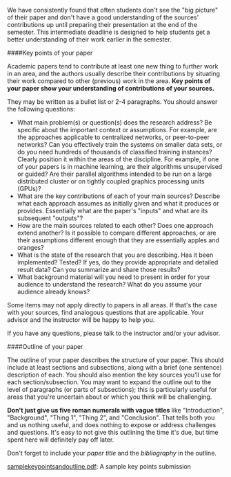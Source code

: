 We have consistently found that often students don't see the "big picture" of their paper and don't have a good understanding of the sources' contributions up until preparing their presentation at the end of the semester. This intermediate deadline is designed to help students get a better understanding of their work earlier in the semester.

####Key points of your paper

Academic papers tend to contribute at least one new thing to further work in an area, and the authors usually describe 
their contributions by situating their work compared to other (previous) work in the area. 
**Key points of your paper show your understanding of contributions of your sources.**

They may be written as a bullet list or 2-4 paragraphs. You should answer the following questions:

- What main problem(s) or question(s) does the research address?
    Be specific about the important context or assumptions. For example, are the approaches applicable to centralized networks, or peer-to-peer networks? Can you effectively train the systems on smaller data sets, or do you need hundreds of thousands of classified training instances?
    Clearly position it within the areas of the discipline. For example, if one of your papers is in machine learning, are their algorithms unsupervised or guided? Are their parallel algorithms intended to be run on a large distributed cluster or on tightly coupled graphics processing units (GPUs)? 
- What are the key contributions of each of your main sources? Describe what each approach assumes as initially given and what it produces or provides. Essentially what are the paper's "inputs" and what are its subsequent "outputs"?
- How are the main sources related to each other? Does one approach extend another? Is it possible to compare different approaches, or are their assumptions different enough that they are essentially apples and oranges?
- What is the state of the research that you are describing. Has it been implemented? Tested? If yes, do they provide appropriate and detailed result data? Can you summarize and share those results?
- What background material will you need to present in order for your audience to understand the research? What do you assume your audience already knows? 

Some items may not apply directly to papers in all areas. If that's the case with your sources, find analogous questions that are applicable. Your advisor and the instructor will be happy to help you.

If you have any questions, please talk to the instructor and/or your advisor.

####Outline of your paper

The outline of your paper describes the structure of your paper. This should include at least sections and subsections, along with a brief (one sentence) description of each. You should also mention the key sources you'll use for each section/subsection. You may want to expand the outline out to the level of paragraphs (or parts of subsections); this is particularly useful for areas that you're uncertain about or which you think will be challenging.

**Don't just give us five roman numerals with vague titles** like "Introduction", "Background", "Thing 1", "Thing 2", and "Conclusion".
That tells both you and us nothing useful, and does nothing to expose or address challenges and questions. 
It's easy to not give this outlining the time it's due, but time spent here will definitely pay off later.

Don't forget to include your *paper title* and the *bibliography* in the outline.

[samplekeypointsandoutline.pdf](samplekeypointsandoutline.pdf): A sample key points submission 
